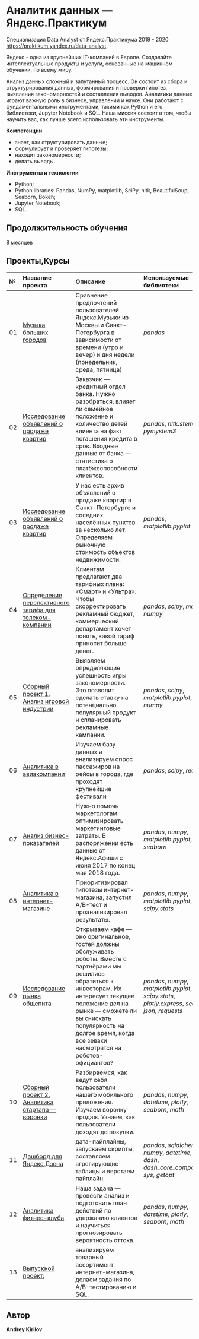 # Аналитик данных — Яндекс.Практикум
Специализация Data Analyst от Яндекс.Практикума 2019 - 2020 https://praktikum.yandex.ru/data-analyst

Яндекс - одна из крупнейших IT-компаний в Европе. Создавайте интеллектуальные продукты и услуги, основанные на машинном обучении, по всему миру.

Анализ данных сложный и запутанный процесс. Он состоит из сбора и структурирования данных, формирования и проверки гипотез, выявления закономерностей и составления выводов. Аналитики данных играют важную роль в бизнесе, управлении и науке. Они работают с фундаментальными инструментами, такими как Python и его библиотеки, Jupyter Notebook и SQL. Наша миссия состоит в том, чтобы научить вас, как лучше всего использовать эти инструменты.


**Компетенции**
* знает, как структурировать данные;
* формулирует и проверяет гипотезы;
* находит закономерности;
* делать выводы.

**Инструменты и технологии**
* Python;
* Python libraries: Pandas, NumPy, matplotlib, SciPy, nltk, BeautifulSoup, Seaborn, Bokeh;
* Jupyter Notebook;
* SQL.

## Продолжительность обучения
8 месяцев

## Проекты,Курсы

| № | Название проекта | Описание | Используемые библиотеки | 
|:--- |:---------------------- | :---------------------- | :---------------------- |
| 01  |[Музыка больших городов](big_cities_music) | Сравнение предпочтений пользователей Яндекс.Музыки из Москвы и Санкт-Петербурга в зависимости от времени (утро и вечер) и дня недели (понедельник, среда, пятница)| *pandas* |
| 02  |[Исследование объявлений о продаже квартир](big_cities_music) | Заказчик — кредитный отдел банка. Нужно разобраться, влияет ли семейное положение и количество детей клиента на факт погашения кредита в срок. Входные данные от банка — статистика о платёжеспособности клиентов.| *pandas*, *nltk.stem*, *pymystem3*|
| 03  |[Исследование объявлений о продаже квартир](big_cities_music) | У нас есть архив объявлений о продаже квартир в Санкт-Петербурге и соседних населённых пунктов за несколько лет. Определяем рыночную стоимость объектов недвижимости.| *pandas*, *matplotlib.pyplot*|
| 04  |[Определение перспективного тарифа для телеком-компании](big_cities_music) | Клиентам предлагают два тарифных плана: «Смарт» и «Ультра». Чтобы скорректировать рекламный бюджет, коммерческий департамент хочет понять, какой тариф приносит больше денег.| *pandas*, *scipy*, *math*, *numpy*|
| 05  |[Сборный проект 1. Анализ игровой индустрии](big_cities_music) | Выявляем определяющие успешность игры закономерности. Это позволит сделать ставку на потенциально популярный продукт и спланировать рекламные кампании.| *pandas*, *scipy*, *matplotlib.pyplot*, *numpy*|
| 06  |[Аналитика в авиакомпании](big_cities_music) | Изучаем базу данных и анализируем спрос пассажиров на рейсы в города, где проходят крупнейшие фестивали| *pandas*, *scipy*, *requests*|
| 07  |[Анализ бизнес-показателей](big_cities_music) | Нужно помочь маркетологам оптимизировать маркетинговые затраты. В распоряжении есть данные от Яндекс.Афиши с июня 2017 по конец мая 2018 года.| *pandas*, *numpy*, *matplotlib.pyplot*, *seaborn*|
| 08  |[Аналитика в интернет-магазине](big_cities_music) | Приоритизировал гипотезы интернет-магазина, запустил A/B-тест и проанализировал результаты.| *pandas*, *numpy*, *matplotlib.pyplot*, *scipy.stats*|
| 09  |[Исследование рынка общепита](big_cities_music) | Открываем кафе — оно оригинальное, гостей должны обслуживать роботы. Вместе с партнёрами мы решились обратиться к инвесторам. Их интересует текущее положение дел на рынке — сможете ли вы снискать популярность на долгое время, когда все зеваки насмотрятся на роботов-официантов?| *pandas*, *numpy*, *matplotlib.pyplot*, *scipy.stats*, *plotly.express*, *seaborn*, *json*, *requests*|
| 10  |[Сборный проект 2. Аналитика стартапа — воронки](big_cities_music) | Разбираемся, как ведут себя пользователи нашего мобильного приложения. Изучаем воронку продаж. Узнаем, как пользователи доходят до покупки.| *pandas*, *numpy*, *datetime*, *plotly*, *seaborn*, *math*|
| 11  |[Дашборд для Яндекс.Дзена](big_cities_music) | дата-пайплайны, запускаем скрипты, составляем агрегирующие таблицы и верстаем пайплайн.| *pandas*, *sqlalchemy*, *numpy*, *datetime*, *plotly*, *dash*, *dash_core_components*, *sys*, *getopt*|
| 12  |[Аналитика фитнес-клуба](big_cities_music) | Наша задача — провести анализ и подготовить план действий по удержанию клиентов и научиться прогнозировать вероятность оттока.| *pandas*, *numpy*, *datetime*, *plotly*, *seaborn*, *math*|
| 13  |[Выпускной проект: ](big_cities_music) | анализируем товарный ассортимент интернет-магазина, делаем задания по A/B-тестированию и SQL.| |

## Автор
**Andrey Kirilov** <br>
